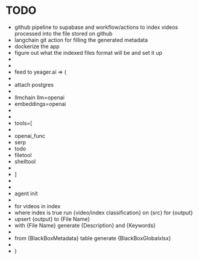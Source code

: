 # TODO

- github pipeline to supabase and workflow/actions to index videos processed into the file stored on github
- langchain git action for filling the generated metadata
- dockerize the app
- figure out what the indexed files format will be and set it up 
- 
- 
- feed to yeager.ai => (
- 
- attach postgres  
- 
- llmchain llm=openai
- embeddings=openai
- 
- 
- tools=[
- 
- openai_func
- serp
- todo
- filetool
- shelltool
- 
- ]
- 
- 
- agent init
- 
- for videos in index 
- where index is true run {video/index classification} on {src} for {output} 
- upsert {output} to {File Name}
- with {File Name} generate {Description} and {Keywords} 
- 
- from {BlackBoxMetadata} table generate {BlackBoxGlobalxlsx} 
- 
- )